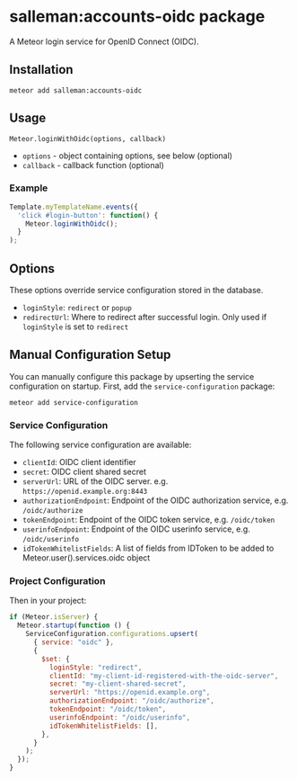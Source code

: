 # salleman:accounts-oidc package

A Meteor login service for OpenID Connect (OIDC).

## Installation

    meteor add salleman:accounts-oidc

## Usage

`Meteor.loginWithOidc(options, callback)`

-   `options` - object containing options, see below (optional)
-   `callback` - callback function (optional)

### Example

```js
Template.myTemplateName.events({
  'click #login-button': function() {
    Meteor.loginWithOidc();
  }
);
```

## Options

These options override service configuration stored in the database.

-   `loginStyle`: `redirect` or `popup`
-   `redirectUrl`: Where to redirect after successful login. Only used if `loginStyle` is set to `redirect`

## Manual Configuration Setup

You can manually configure this package by upserting the service configuration on startup. First, add the `service-configuration` package:

    meteor add service-configuration

### Service Configuration

The following service configuration are available:

-   `clientId`: OIDC client identifier
-   `secret`: OIDC client shared secret
-   `serverUrl`: URL of the OIDC server. e.g. `https://openid.example.org:8443`
-   `authorizationEndpoint`: Endpoint of the OIDC authorization service, e.g. `/oidc/authorize`
-   `tokenEndpoint`: Endpoint of the OIDC token service, e.g. `/oidc/token`
-   `userinfoEndpoint`: Endpoint of the OIDC userinfo service, e.g. `/oidc/userinfo`
-   `idTokenWhitelistFields`: A list of fields from IDToken to be added to Meteor.user().services.oidc object

### Project Configuration

Then in your project:

```js
if (Meteor.isServer) {
  Meteor.startup(function () {
    ServiceConfiguration.configurations.upsert(
      { service: "oidc" },
      {
        $set: {
          loginStyle: "redirect",
          clientId: "my-client-id-registered-with-the-oidc-server",
          secret: "my-client-shared-secret",
          serverUrl: "https://openid.example.org",
          authorizationEndpoint: "/oidc/authorize",
          tokenEndpoint: "/oidc/token",
          userinfoEndpoint: "/oidc/userinfo",
          idTokenWhitelistFields: [],
        },
      }
    );
  });
}
```
